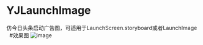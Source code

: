 # YJLaunchImage
仿今日头条启动广告图，可适用于LaunchScreen.storyboard或者LaunchImage  
#效果图
![image](http://www.code4app.com/data/attachment/forum/201612/27/164554aaedyeihqfkzm6e9.gif)
